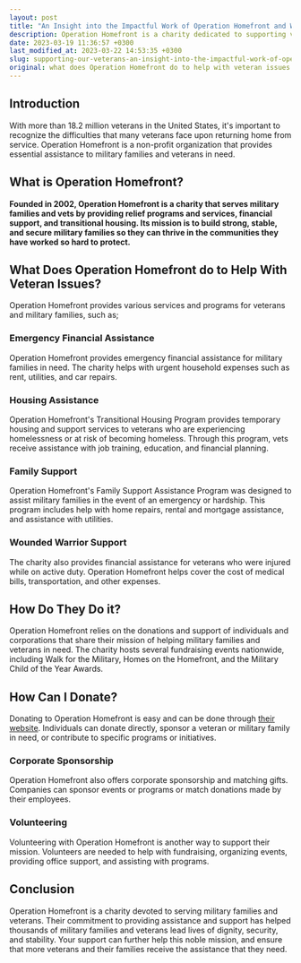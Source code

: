 ```yaml
---
layout: post
title: "An Insight into the Impactful Work of Operation Homefront and Ways to Contribute"
description: Operation Homefront is a charity dedicated to supporting veteran and military families in need through various programs and services. They provide financial assistance, transitional housing, and essential items to help these families get back on their feet. Donating to Operation Homefront is easy and can be done through their website, enabling you to make a difference in the lives of military families who have given so much for our country. Learn more about their impact and make a donation today.
date: 2023-03-19 11:36:57 +0300
last_modified_at: 2023-03-22 14:53:35 +0300
slug: supporting-our-veterans-an-insight-into-the-impactful-work-of-operation-homefront-and-ways-to-contribute
original: what does Operation Homefront do to help with veteran issues as a charity, how do they do it, how can i donate?
---
```

## Introduction

With more than 18.2 million veterans in the United States, it's important to recognize the difficulties that many veterans face upon returning home from service. Operation Homefront is a non-profit organization that provides essential assistance to military families and veterans in need.

## What is Operation Homefront?

**Founded in 2002, Operation Homefront is a charity that serves military families and vets by providing relief programs and services, financial support, and transitional housing. Its mission is to build strong, stable, and secure military families so they can thrive in the communities they have worked so hard to protect.**

## What Does Operation Homefront do to Help With Veteran Issues?

Operation Homefront provides various services and programs for veterans and military families, such as;

### Emergency Financial Assistance

Operation Homefront provides emergency financial assistance for military families in need. The charity helps with urgent household expenses such as rent, utilities, and car repairs.

### Housing Assistance

Operation Homefront's Transitional Housing Program provides temporary housing and support services to veterans who are experiencing homelessness or at risk of becoming homeless. Through this program, vets receive assistance with job training, education, and financial planning.

### Family Support

Operation Homefront's Family Support Assistance Program was designed to assist military families in the event of an emergency or hardship. This program includes help with home repairs, rental and mortgage assistance, and assistance with utilities.

### Wounded Warrior Support

The charity also provides financial assistance for veterans who were injured while on active duty. Operation Homefront helps cover the cost of medical bills, transportation, and other expenses.

## How Do They Do it?

Operation Homefront relies on the donations and support of individuals and corporations that share their mission of helping military families and veterans in need. The charity hosts several fundraising events nationwide, including Walk for the Military, Homes on the Homefront, and the Military Child of the Year Awards.

## How Can I Donate?

Donating to Operation Homefront is easy and can be done through [their website](https://operationhomefront.org/). Individuals can donate directly, sponsor a veteran or military family in need, or contribute to specific programs or initiatives.

### Corporate Sponsorship

Operation Homefront also offers corporate sponsorship and matching gifts. Companies can sponsor events or programs or match donations made by their employees.

### Volunteering

Volunteering with Operation Homefront is another way to support their mission. Volunteers are needed to help with fundraising, organizing events, providing office support, and assisting with programs.

## Conclusion

Operation Homefront is a charity devoted to serving military families and veterans. Their commitment to providing assistance and support has helped thousands of military families and veterans lead lives of dignity, security, and stability. Your support can further help this noble mission, and ensure that more veterans and their families receive the assistance that they need.